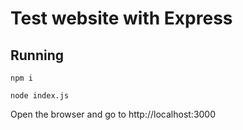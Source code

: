 # Test website with Express

## Running

``` npm i ```

``` node index.js ```

Open the browser and go to http://localhost:3000 


